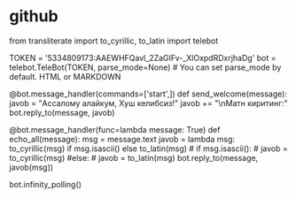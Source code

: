 # github

from transliterate import to_cyrillic, to_latin
import telebot

TOKEN = '5334809173:AAEWHFQavl_2ZaGIFv-_XlOxpdRDxrjhaDg'
bot = telebot.TeleBot(TOKEN, parse_mode=None) # You can set parse_mode by default. HTML or MARKDOWN

@bot.message_handler(commands=['start',])
def send_welcome(message):
    javob = "Ассалому алайкум, Хуш келибсиз!"
    javob += "\nМатн киритинг:"
    bot.reply_to(message, javob)
    
@bot.message_handler(func=lambda message: True)
def echo_all(message):
    msg = message.text
    javob = lambda msg: to_cyrillic(msg) if msg.isascii() else to_latin(msg)
    # if msg.isascii():
    #    javob = to_cyrillic(msg)
    #else:
    #    javob = to_latin(msg)
    bot.reply_to(message, javob(msg))
    
    
    
bot.infinity_polling()
